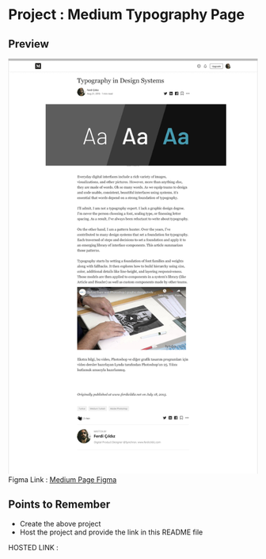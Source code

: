 
# Project : Medium Typography Page
## Preview
![image](./Images/Screenshot%202022-09-21%20at%204.37.48%20PM.png)
Figma Link : [Medium Page Figma](https://www.figma.com/file/SdIM8MBoUSkNFw7OyqfbZl/Assignment---1-%5BMedium-Article%5D?node-id=0%3A1)

## Points to Remember
- Create the above project
- Host the project and provide the link in this README file

HOSTED LINK :  